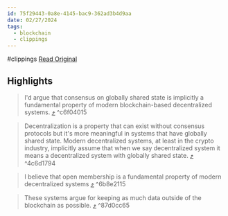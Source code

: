 ```yaml
---
id: 75f29443-0a8e-4145-bac9-362ad3b4d9aa
date: 02/27/2024
tags:
  - blockchain
  - clippings
---
```


#clippings
[Read Original](https://muneeb.com/decentralized-systems)

## Highlights

> I'd argue that consensus on globally shared state is implicitly a fundamental property of modern blockchain-based decentralized systems. [⤴️](https://omnivore.app/me/fundamentals-of-decentralized-systems-18deb498f9f#c6f04015-4731-4d64-8dff-70be13bac5c2)  ^c6f04015

> Decentralization is a property that can exist without consensus protocols but it's more meaningful in systems that have globally shared state. Modern decentralized systems, at least in the crypto industry, implicitly assume that when we say decentralized system it means a decentralized system with globally shared state. [⤴️](https://omnivore.app/me/fundamentals-of-decentralized-systems-18deb498f9f#4c6d1794-205a-43bf-97e3-fcae11a4329a)  ^4c6d1794

> I believe that open membership is a fundamental property of modern decentralized systems [⤴️](https://omnivore.app/me/fundamentals-of-decentralized-systems-18deb498f9f#6b8e2115-69d7-46a4-9a19-8fcd43595cba)  ^6b8e2115

> These systems argue for keeping as much data outside of the blockchain as possible. [⤴️](https://omnivore.app/me/fundamentals-of-decentralized-systems-18deb498f9f#87d0cc65-553b-406e-9de9-c8585355b7d6)  ^87d0cc65

